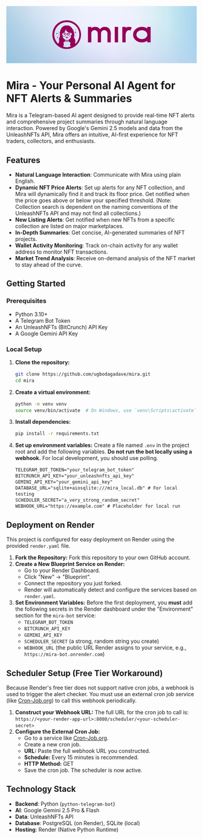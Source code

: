 ![Mira Banner](mira-banner-03.png)

# Mira - Your Personal AI Agent for NFT Alerts & Summaries

Mira is a Telegram-based AI agent designed to provide real-time NFT alerts and comprehensive project summaries through natural language interaction. Powered by Google's Gemini 2.5 models and data from the UnleashNFTs API, Mira offers an intuitive, AI-first experience for NFT traders, collectors, and enthusiasts.

## Features
- **Natural Language Interaction**: Communicate with Mira using plain English.
- **Dynamic NFT Price Alerts**: Set up alerts for any NFT collection, and Mira will dynamically find it and track its floor price. Get notified when the price goes above or below your specified threshold. (Note: Collection search is dependent on the naming conventions of the UnleashNFTs API and may not find all collections.)
- **New Listing Alerts**: Get notified when new NFTs from a specific collection are listed on major marketplaces.
- **In-Depth Summaries**: Get concise, AI-generated summaries of NFT projects.
- **Wallet Activity Monitoring**: Track on-chain activity for any wallet address to monitor NFT transactions.
- **Market Trend Analysis**: Receive on-demand analysis of the NFT market to stay ahead of the curve.

## Getting Started

### Prerequisites
- Python 3.10+
- A Telegram Bot Token
- An UnleashNFTs (BitCrunch) API Key
- A Google Gemini API Key

### Local Setup
1.  **Clone the repository:**
    ```bash
    git clone https://github.com/ugbodagadave/mira.git
    cd mira
    ```

2.  **Create a virtual environment:**
    ```bash
    python -m venv venv
    source venv/bin/activate  # On Windows, use `venv\Scripts\activate`
    ```

3.  **Install dependencies:**
    ```bash
    pip install -r requirements.txt
    ```

4.  **Set up environment variables:**
    Create a file named `.env` in the project root and add the following variables. **Do not run the bot locally using a webhook.** For local development, you should use polling.

    ```env
    TELEGRAM_BOT_TOKEN="your_telegram_bot_token"
    BITCRUNCH_API_KEY="your_unleashnfts_api_key"
    GEMINI_API_KEY="your_gemini_api_key"
    DATABASE_URL="sqlite+aiosqlite:///mira_local.db" # For local testing
    SCHEDULER_SECRET="a_very_strong_random_secret"
    WEBHOOK_URL="https://example.com" # Placeholder for local run
    ```

## Deployment on Render

This project is configured for easy deployment on Render using the provided `render.yaml` file.

1.  **Fork the Repository:** Fork this repository to your own GitHub account.
2.  **Create a New Blueprint Service on Render:**
    - Go to your Render Dashboard.
    - Click "New" -> "Blueprint".
    - Connect the repository you just forked.
    - Render will automatically detect and configure the services based on `render.yaml`.
3.  **Set Environment Variables:** Before the first deployment, you **must** add the following secrets in the Render dashboard under the "Environment" section for the `mira-bot` service:
    - `TELEGRAM_BOT_TOKEN`
    - `BITCRUNCH_API_KEY`
    - `GEMINI_API_KEY`
    - `SCHEDULER_SECRET` (a strong, random string you create)
    - `WEBHOOK_URL` (the public URL Render assigns to your service, e.g., `https://mira-bot.onrender.com`)

## Scheduler Setup (Free Tier Workaround)

Because Render's free tier does not support native cron jobs, a webhook is used to trigger the alert checker. You must use an external cron job service (like [Cron-Job.org](https://cron-job.org/)) to call this webhook periodically.

1.  **Construct your Webhook URL:** The full URL for the cron job to call is: `https://<your-render-app-url>:8080/scheduler/<your-scheduler-secret>`
2.  **Configure the External Cron Job:**
    *   Go to a service like [Cron-Job.org](https://cron-job.org/).
    *   Create a new cron job.
    *   **URL:** Paste the full webhook URL you constructed.
    *   **Schedule:** Every 15 minutes is recommended.
    *   **HTTP Method:** GET
    *   Save the cron job. The scheduler is now active.

## Technology Stack
- **Backend**: Python (`python-telegram-bot`)
- **AI**: Google Gemini 2.5 Pro & Flash
- **Data**: UnleashNFTs API
- **Database**: PostgreSQL (on Render), SQLite (local)
- **Hosting**: Render (Native Python Runtime)
